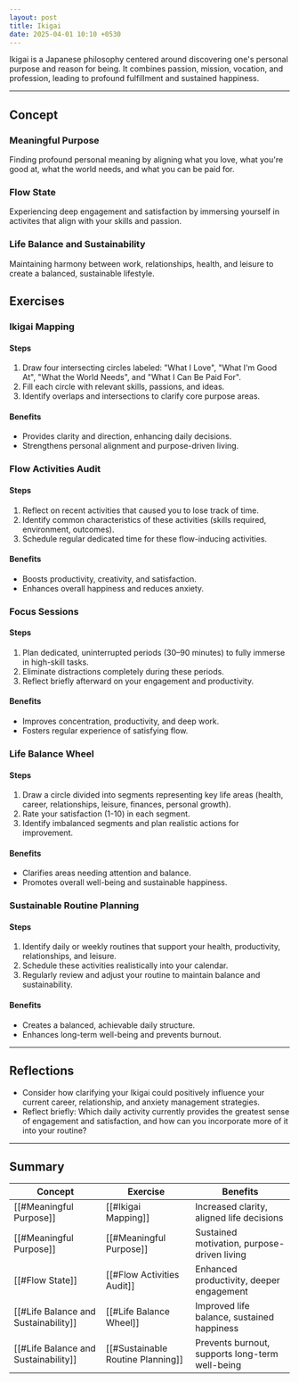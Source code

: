 ```yaml
---
layout: post
title: Ikigai
date: 2025-04-01 10:10 +0530
---
```


Ikigai is a Japanese philosophy centered around discovering one's personal purpose and reason for being. It combines passion, mission, vocation, and profession, leading to profound fulfillment and sustained happiness.

---

## Concept

### Meaningful Purpose

Finding profound personal meaning by aligning what you love, what you're good at, what the world needs, and what you can be paid for.

### Flow State

Experiencing deep engagement and satisfaction by immersing yourself in activites that align with your skills and passion.

### Life Balance and Sustainability

Maintaining harmony between work, relationships, health, and leisure to create a balanced, sustainable lifestyle.

## Exercises

### Ikigai Mapping

#### Steps

1. Draw four intersecting circles labeled: "What I Love", "What I'm Good At", "What the World Needs", and "What I Can Be Paid For".
2. Fill each circle with relevant skills, passions, and ideas.
3. Identify overlaps and intersections to clarify core purpose areas.

#### Benefits

- Provides clarity and direction, enhancing daily decisions.
- Strengthens personal alignment and purpose-driven living.

### Flow Activities Audit

#### Steps

1. Reflect on recent activities that caused you to lose track of time.
2. Identify common characteristics of these activities (skills required, environment, outcomes).
3. Schedule regular dedicated time for these flow-inducing activities.

#### Benefits

- Boosts productivity, creativity, and satisfaction.
- Enhances overall happiness and reduces anxiety.

### Focus Sessions

#### Steps

1. Plan dedicated, uninterrupted periods (30–90 minutes) to fully immerse in high-skill tasks.
2. Eliminate distractions completely during these periods.
3. Reflect briefly afterward on your engagement and productivity.

#### Benefits

- Improves concentration, productivity, and deep work.
- Fosters regular experience of satisfying flow.

### Life Balance Wheel

#### Steps

1. Draw a circle divided into segments representing key life areas (health, career, relationships, leisure, finances, personal growth).
2. Rate your satisfaction (1-10) in each segment.
3. Identify imbalanced segments and plan realistic actions for improvement.

#### Benefits

- Clarifies areas needing attention and balance.
- Promotes overall well-being and sustainable happiness.

### Sustainable Routine Planning

#### Steps

1. Identify daily or weekly routines that support your health, productivity, relationships, and leisure.
2. Schedule these activities realistically into your calendar.
3. Regularly review and adjust your routine to maintain balance and sustainability.

#### Benefits

- Creates a balanced, achievable daily structure.
- Enhances long-term well-being and prevents burnout.

---

## Reflections

- Consider how clarifying your Ikigai could positively influence your current career, relationship, and anxiety management strategies.
- Reflect briefly: Which daily activity currently provides the greatest sense of engagement and satisfaction, and how can you incorporate more of it into your routine?

---

## Summary

| Concept                              | Exercise                          | Benefits                                        |
| ------------------------------------ | --------------------------------- | ----------------------------------------------- |
| [[#Meaningful Purpose]]              | [[#Ikigai Mapping]]               | Increased clarity, aligned life decisions       |
| [[#Meaningful Purpose]]              | [[#Meaningful Purpose]]           | Sustained motivation, purpose-driven living     |
| [[#Flow State]]                      | [[#Flow Activities Audit]]        | Enhanced productivity, deeper engagement        |
| [[#Life Balance and Sustainability]] | [[#Life Balance Wheel]]           | Improved life balance, sustained happiness      |
| [[#Life Balance and Sustainability]] | [[#Sustainable Routine Planning]] | Prevents burnout, supports long-term well-being |
